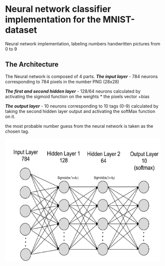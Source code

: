 # Neural network classifier implementation for the MNIST-dataset
Neural network implementation, labeling numbers handwritten pictures from 0 to 9 


## The Architecture
The Neural network is composed of 4 parts.
*****The input layer***** - 784 neurons corresponding to 784 pixels in the number PNG (28x28)

*****The first and second hidden layer***** - 128/64 neurons calculated by activating the sigmoid function on the weights * the pixels vector +bias

*****The output layer***** - 10 neurons corresponding to 10 tags (0-9) calculated by taking the second hidden layer output and activating the softMax function on it.

the most probable number guess from the neural network is taken as the chosen tag.

<p align="center"><img src="https://github.com/EyalBrilling/Neural-network-implementation-for-the-MNIST-dataset/blob/master/NN_PNG/NN_PNG.png" width="600" height="400" /></p>

